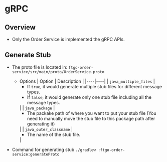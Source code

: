 # gRPC

## Overview
- Only the Order Service is implemented the gRPC APIs.

## Generate Stub
- The proto file is located in: `ftgo-order-service/src/main/proto/OrderService.proto`
   - Options
     | Option | Description |
     |----|----|
     | `java_multiple_files` | <ul><li>If `true`, it would generate multiple stub files for different message types.<li>If `false`, it would generate only one stub file including all the message types.</ul> |
     | `java_package` | <ul><li>The packake path of where you want to put your stub file (You need to manually move the stub file to this package path after generating it)</ul> |
     | `java_outer_classname` | <ul><li>The name of the stub file.</ul> |
     
- Command for generating stub
  `./gradlew :ftgo-order-service:generateProto`

